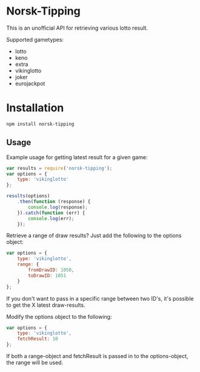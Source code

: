 # Norsk-Tipping

This is an unofficial API for retrieving various lotto result.



Supported gametypes:


- lotto
- keno
- extra
- vikinglotto
- joker
- eurojackpot


# Installation

```
npm install norsk-tipping
```


## Usage

Example usage for getting latest result for a given game:

```javascript
var results = require('norsk-tipping');
var options = {
    type: 'vikinglotto'
};

results(options)
    .then(function (response) {
        console.log(response);
    }).catch(function (err) {
        console.log(err);
    });
```


Retrieve a range of draw results? Just add the following to the options object:

```javascript
var options = {
    type: 'vikinglotto',
    range: {
        fromDrawID: 1050,
        toDrawID: 1051
    }
};
```

If you don't want to pass in a specific range between two ID's, it's possible to get the X latest draw-results.

Modify the options object to the following:

```javascript
var options = {
    type: 'vikinglotto',
    fetchResult: 10
};
```

If both a range-object and fetchResult is passed in to the options-object, the range will be used. 

